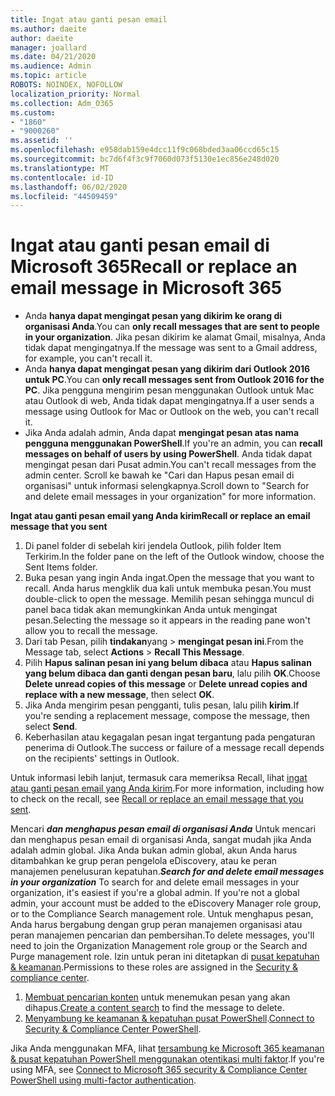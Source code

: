 ```yaml
---
title: Ingat atau ganti pesan email
ms.author: daeite
author: daeite
manager: joallard
ms.date: 04/21/2020
ms.audience: Admin
ms.topic: article
ROBOTS: NOINDEX, NOFOLLOW
localization_priority: Normal
ms.collection: Adm_O365
ms.custom:
- "1860"
- "9000260"
ms.assetid: ''
ms.openlocfilehash: e958dab159e4dcc11f9c068bded3aa06ccd65c15
ms.sourcegitcommit: bc7d6f4f3c9f7060d073f5130e1ec856e248d020
ms.translationtype: MT
ms.contentlocale: id-ID
ms.lasthandoff: 06/02/2020
ms.locfileid: "44509459"
---
```

# <a name="recall-or-replace-an-email-message-in-microsoft-365"></a><span data-ttu-id="382f1-102">Ingat atau ganti pesan email di Microsoft 365</span><span class="sxs-lookup"><span data-stu-id="382f1-102">Recall or replace an email message in Microsoft 365</span></span>

- <span data-ttu-id="382f1-103">Anda **hanya dapat mengingat pesan yang dikirim ke orang di organisasi Anda**.</span><span class="sxs-lookup"><span data-stu-id="382f1-103">You can **only recall messages that are sent to people in your organization**.</span></span> <span data-ttu-id="382f1-104">Jika pesan dikirim ke alamat Gmail, misalnya, Anda tidak dapat mengingatnya.</span><span class="sxs-lookup"><span data-stu-id="382f1-104">If the message was sent to a Gmail address, for example, you can't recall it.</span></span>
- <span data-ttu-id="382f1-105">Anda **hanya dapat mengingat pesan yang dikirim dari Outlook 2016 untuk PC**.</span><span class="sxs-lookup"><span data-stu-id="382f1-105">You can **only recall messages sent from Outlook 2016 for the PC**.</span></span> <span data-ttu-id="382f1-106">Jika pengguna mengirim pesan menggunakan Outlook untuk Mac atau Outlook di web, Anda tidak dapat mengingatnya.</span><span class="sxs-lookup"><span data-stu-id="382f1-106">If a user sends a message using Outlook for Mac or Outlook on the web, you can't recall it.</span></span>
- <span data-ttu-id="382f1-107">Jika Anda adalah admin, Anda dapat **mengingat pesan atas nama pengguna menggunakan PowerShell**.</span><span class="sxs-lookup"><span data-stu-id="382f1-107">If you're an admin, you can **recall messages on behalf of users by using PowerShell**.</span></span> <span data-ttu-id="382f1-108">Anda tidak dapat mengingat pesan dari Pusat admin.</span><span class="sxs-lookup"><span data-stu-id="382f1-108">You can't recall messages from the admin center.</span></span> <span data-ttu-id="382f1-109">Scroll ke bawah ke "Cari dan Hapus pesan email di organisasi" untuk informasi selengkapnya.</span><span class="sxs-lookup"><span data-stu-id="382f1-109">Scroll down to "Search for and delete email messages in your organization" for more information.</span></span>

<span data-ttu-id="382f1-110">**Ingat atau ganti pesan email yang Anda kirim**</span><span class="sxs-lookup"><span data-stu-id="382f1-110">**Recall or replace an email message that you sent**</span></span>

1. <span data-ttu-id="382f1-111">Di panel folder di sebelah kiri jendela Outlook, pilih folder Item Terkirim.</span><span class="sxs-lookup"><span data-stu-id="382f1-111">In the folder pane on the left of the Outlook window, choose the Sent Items folder.</span></span>
2. <span data-ttu-id="382f1-112">Buka pesan yang ingin Anda ingat.</span><span class="sxs-lookup"><span data-stu-id="382f1-112">Open the message that you want to recall.</span></span> <span data-ttu-id="382f1-113">Anda harus mengklik dua kali untuk membuka pesan.</span><span class="sxs-lookup"><span data-stu-id="382f1-113">You must double-click to open the message.</span></span> <span data-ttu-id="382f1-114">Memilih pesan sehingga muncul di panel baca tidak akan memungkinkan Anda untuk mengingat pesan.</span><span class="sxs-lookup"><span data-stu-id="382f1-114">Selecting the message so it appears in the reading pane won't allow you to recall the message.</span></span>
3. <span data-ttu-id="382f1-115">Dari tab Pesan, pilih **tindakan**yang  >  **mengingat pesan ini**.</span><span class="sxs-lookup"><span data-stu-id="382f1-115">From the Message tab, select **Actions** > **Recall This Message**.</span></span>
4. <span data-ttu-id="382f1-116">Pilih **Hapus salinan pesan ini yang belum dibaca** atau **Hapus salinan yang belum dibaca dan ganti dengan pesan baru**, lalu pilih **OK**.</span><span class="sxs-lookup"><span data-stu-id="382f1-116">Choose **Delete unread copies of this message** or **Delete unread copies and replace with a new message**, then select **OK**.</span></span>
5. <span data-ttu-id="382f1-117">Jika Anda mengirim pesan pengganti, tulis pesan, lalu pilih **kirim**.</span><span class="sxs-lookup"><span data-stu-id="382f1-117">If you're sending a replacement message, compose the message, then select **Send**.</span></span>
6. <span data-ttu-id="382f1-118">Keberhasilan atau kegagalan pesan ingat tergantung pada pengaturan penerima di Outlook.</span><span class="sxs-lookup"><span data-stu-id="382f1-118">The success or failure of a message recall depends on the recipients' settings in Outlook.</span></span>

<span data-ttu-id="382f1-119">Untuk informasi lebih lanjut, termasuk cara memeriksa Recall, lihat [ingat atau ganti pesan email yang Anda kirim](https://support.office.com/article/35027f88-d655-4554-b4f8-6c0729a723a0).</span><span class="sxs-lookup"><span data-stu-id="382f1-119">For more information, including how to check on the recall, see [Recall or replace an email message that you sent](https://support.office.com/article/35027f88-d655-4554-b4f8-6c0729a723a0).</span></span>

<span data-ttu-id="382f1-120">Mencari ***dan menghapus pesan email di organisasi Anda*** Untuk mencari dan menghapus pesan email di organisasi Anda, sangat mudah jika Anda adalah admin global. Jika Anda bukan admin global, akun Anda harus ditambahkan ke grup peran pengelola eDiscovery, atau ke peran manajemen penelusuran kepatuhan.</span><span class="sxs-lookup"><span data-stu-id="382f1-120">***Search for and delete email messages in your organization*** To search for and delete email messages in your organization, it's easiest if you're a global admin. If you're not a global admin, your account must be added to the eDiscovery Manager role group, or to the Compliance Search management role.</span></span> <span data-ttu-id="382f1-121">Untuk menghapus pesan, Anda harus bergabung dengan grup peran manajemen organisasi atau peran manajemen pencarian dan pembersihan.</span><span class="sxs-lookup"><span data-stu-id="382f1-121">To delete messages, you'll need to join the Organization Management role group or the Search and Purge management role.</span></span> <span data-ttu-id="382f1-122">Izin untuk peran ini ditetapkan di [pusat kepatuhan & keamanan](https://protection.office.com/).</span><span class="sxs-lookup"><span data-stu-id="382f1-122">Permissions to these roles are assigned in the [Security & compliance center](https://protection.office.com/).</span></span>

1. <span data-ttu-id="382f1-123">[Membuat pencarian konten](https://docs.microsoft.com/microsoft-365/compliance/content-search) untuk menemukan pesan yang akan dihapus.</span><span class="sxs-lookup"><span data-stu-id="382f1-123">[Create a content search](https://docs.microsoft.com/microsoft-365/compliance/content-search) to find the message to delete.</span></span>
2. <span data-ttu-id="382f1-124">[Menyambung ke keamanan & kepatuhan pusat PowerShell](https://docs.microsoft.com/powershell/exchange/office-365-scc/connect-to-scc-powershell/connect-to-scc-powershell?view=exchange-ps).</span><span class="sxs-lookup"><span data-stu-id="382f1-124">[Connect to Security & Compliance Center PowerShell](https://docs.microsoft.com/powershell/exchange/office-365-scc/connect-to-scc-powershell/connect-to-scc-powershell?view=exchange-ps).</span></span> 

<span data-ttu-id="382f1-125">Jika Anda menggunakan MFA, lihat [tersambung ke Microsoft 365 keamanan & pusat kepatuhan PowerShell menggunakan otentikasi multi faktor](https://docs.microsoft.com/powershell/exchange/office-365-scc/connect-to-scc-powershell/mfa-connect-to-scc-powershell?view=exchange-ps).</span><span class="sxs-lookup"><span data-stu-id="382f1-125">If you're using MFA, see [Connect to Microsoft 365 security & Compliance Center PowerShell using multi-factor authentication](https://docs.microsoft.com/powershell/exchange/office-365-scc/connect-to-scc-powershell/mfa-connect-to-scc-powershell?view=exchange-ps).</span></span> 
